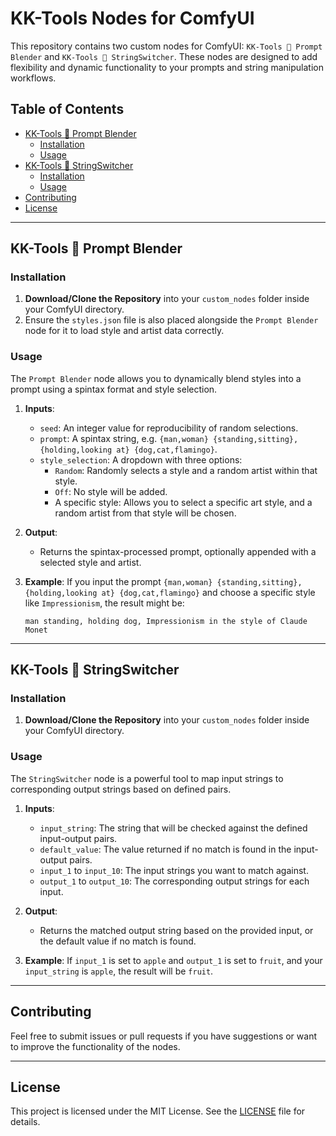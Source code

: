 
# KK-Tools Nodes for ComfyUI

This repository contains two custom nodes for ComfyUI: `KK-Tools 🎨 Prompt Blender` and `KK-Tools 🎨 StringSwitcher`. These nodes are designed to add flexibility and dynamic functionality to your prompts and string manipulation workflows.

## Table of Contents
- [KK-Tools 🎨 Prompt Blender](#kk-tools--prompt-blender)
  - [Installation](#installation)
  - [Usage](#usage)
- [KK-Tools 🎨 StringSwitcher](#kk-tools--stringswitcher)
  - [Installation](#installation)
  - [Usage](#usage)
- [Contributing](#contributing)
- [License](#license)

---

## KK-Tools 🎨 Prompt Blender

### Installation
1. **Download/Clone the Repository** into your `custom_nodes` folder inside your ComfyUI directory.
2. Ensure the `styles.json` file is also placed alongside the `Prompt Blender` node for it to load style and artist data correctly.

### Usage
The `Prompt Blender` node allows you to dynamically blend styles into a prompt using a spintax format and style selection. 

1. **Inputs**:
   - `seed`: An integer value for reproducibility of random selections.
   - `prompt`: A spintax string, e.g. `{man,woman} {standing,sitting}, {holding,looking at} {dog,cat,flamingo}`.
   - `style_selection`: A dropdown with three options:
     - `Random`: Randomly selects a style and a random artist within that style.
     - `Off`: No style will be added.
     - A specific style: Allows you to select a specific art style, and a random artist from that style will be chosen.

2. **Output**:
   - Returns the spintax-processed prompt, optionally appended with a selected style and artist.

3. **Example**:
   If you input the prompt `{man,woman} {standing,sitting}, {holding,looking at} {dog,cat,flamingo}` and choose a specific style like `Impressionism`, the result might be:
   ```
   man standing, holding dog, Impressionism in the style of Claude Monet
   ```

---

## KK-Tools 🎨 StringSwitcher

### Installation
1. **Download/Clone the Repository** into your `custom_nodes` folder inside your ComfyUI directory.

### Usage
The `StringSwitcher` node is a powerful tool to map input strings to corresponding output strings based on defined pairs.

1. **Inputs**:
   - `input_string`: The string that will be checked against the defined input-output pairs.
   - `default_value`: The value returned if no match is found in the input-output pairs.
   - `input_1` to `input_10`: The input strings you want to match against.
   - `output_1` to `output_10`: The corresponding output strings for each input.

2. **Output**:
   - Returns the matched output string based on the provided input, or the default value if no match is found.

3. **Example**:
   If `input_1` is set to `apple` and `output_1` is set to `fruit`, and your `input_string` is `apple`, the result will be `fruit`.

---

## Contributing

Feel free to submit issues or pull requests if you have suggestions or want to improve the functionality of the nodes.

---

## License

This project is licensed under the MIT License. See the [LICENSE](LICENSE) file for details.
